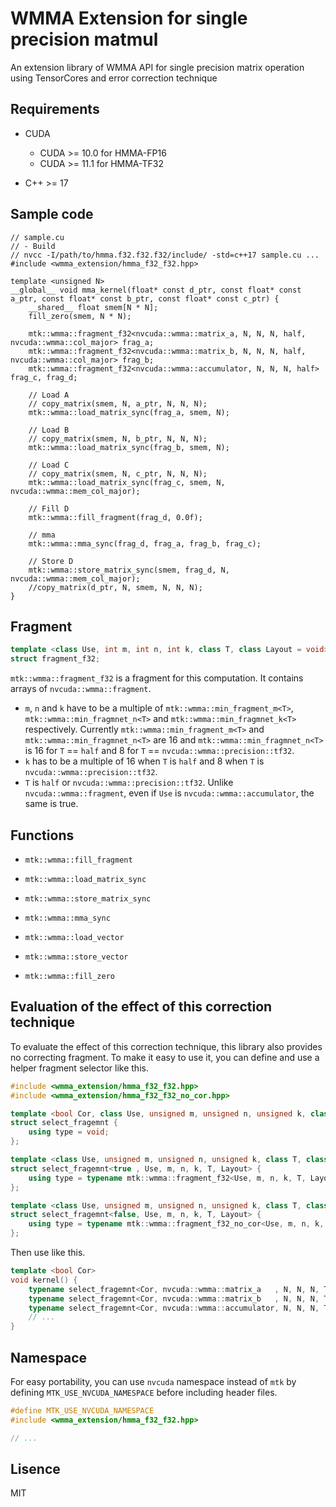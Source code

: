 # WMMA Extension for single precision matmul

An extension library of WMMA API for single precision matrix operation using TensorCores and error correction technique

## Requirements
- CUDA
  - CUDA >= 10.0 for HMMA-FP16
  - CUDA >= 11.1 for HMMA-TF32

- C++ >= 17

## Sample code
```cuda
// sample.cu
// - Build
// nvcc -I/path/to/hmma.f32.f32.f32/include/ -std=c++17 sample.cu ...
#include <wmma_extension/hmma_f32_f32.hpp>

template <unsigned N>
__global__ void mma_kernel(float* const d_ptr, const float* const a_ptr, const float* const b_ptr, const float* const c_ptr) {
	__shared__ float smem[N * N];
	fill_zero(smem, N * N);

	mtk::wmma::fragment_f32<nvcuda::wmma::matrix_a, N, N, N, half, nvcuda::wmma::col_major> frag_a;
	mtk::wmma::fragment_f32<nvcuda::wmma::matrix_b, N, N, N, half, nvcuda::wmma::col_major> frag_b;
	mtk::wmma::fragment_f32<nvcuda::wmma::accumulator, N, N, N, half> frag_c, frag_d;

	// Load A
	// copy_matrix(smem, N, a_ptr, N, N, N);
	mtk::wmma::load_matrix_sync(frag_a, smem, N);

	// Load B
	// copy_matrix(smem, N, b_ptr, N, N, N);
	mtk::wmma::load_matrix_sync(frag_b, smem, N);

	// Load C
	// copy_matrix(smem, N, c_ptr, N, N, N);
	mtk::wmma::load_matrix_sync(frag_c, smem, N, nvcuda::wmma::mem_col_major);

	// Fill D
	mtk::wmma::fill_fragment(frag_d, 0.0f);

	// mma
	mtk::wmma::mma_sync(frag_d, frag_a, frag_b, frag_c);

	// Store D
	mtk::wmma::store_matrix_sync(smem, frag_d, N, nvcuda::wmma::mem_col_major);
	//copy_matrix(d_ptr, N, smem, N, N, N);
}
```

## Fragment
```cpp
template <class Use, int m, int n, int k, class T, class Layout = void>
struct fragment_f32;
```
`mtk::wmma::fragment_f32` is a fragment for this computation.
It contains arrays of `nvcuda::wmma::fragment`.
- `m`, `n` and `k` have to be a multiple of `mtk::wmma::min_fragment_m<T>`, `mtk::wmma::min_fragmnet_n<T>` and `mtk::wmma::min_fragmnet_k<T>` respectively.
Currently `mtk::wmma::min_fragment_m<T>` and `mtk::wmma::min_fragmnet_n<T>` are 16 and `mtk::wmma::min_fragmnet_n<T>` is 16 for `T` == `half` and 8 for `T` == `nvcuda::wmma::precision::tf32`.
- `k` has to be a multiple of 16 when `T` is `half` and 8 when `T` is `nvcuda::wmma::precision::tf32`.
- `T` is `half` or `nvcuda::wmma::precision::tf32`. Unlike `nvcuda::wmma::fragment`, even if `Use` is `nvcuda::wmma::accumulator`, the same is true.

## Functions
- `mtk::wmma::fill_fragment`
- `mtk::wmma::load_matrix_sync`
- `mtk::wmma::store_matrix_sync`
- `mtk::wmma::mma_sync`

- `mtk::wmma::load_vector`
- `mtk::wmma::store_vector`
- `mtk::wmma::fill_zero`

## Evaluation of the effect of this correction technique
To evaluate the effect of this correction technique, this library also provides no correcting fragment.
To make it easy to use it, you can define and use a helper fragment selector like this.

```cpp
#include <wmma_extension/hmma_f32_f32.hpp>
#include <wmma_extension/hmma_f32_f32_no_cor.hpp>

template <bool Cor, class Use, unsigned m, unsigned n, unsigned k, class T, class Layout = void>
struct select_fragemnt {
	using type = void;
};

template <class Use, unsigned m, unsigned n, unsigned k, class T, class Layout>
struct select_fragemnt<true , Use, m, n, k, T, Layout> {
	using type = typename mtk::wmma::fragment_f32<Use, m, n, k, T, Layout>;
};

template <class Use, unsigned m, unsigned n, unsigned k, class T, class Layout>
struct select_fragemnt<false, Use, m, n, k, T, Layout> {
	using type = typename mtk::wmma::fragment_f32_no_cor<Use, m, n, k, T, Layout>;
};
```

Then use like this.

```cpp
template <bool Cor>
void kernel() {
	typename select_fragemnt<Cor, nvcuda::wmma::matrix_a   , N, N, N, T, nvcuda::wmma::col_major>::type frag_a;
	typename select_fragemnt<Cor, nvcuda::wmma::matrix_b   , N, N, N, T, nvcuda::wmma::col_major>::type frag_b;
	typename select_fragemnt<Cor, nvcuda::wmma::accumulator, N, N, N, T>::type frag_c, frag_d;
	// ...
}
```

## Namespace
For easy portability, you can use `nvcuda` namespace instead of `mtk` by defining `MTK_USE_NVCUDA_NAMESPACE` before including header files.
```cpp
#define MTK_USE_NVCUDA_NAMESPACE
#include <wmma_extension/hmma_f32_f32.hpp>

// ...
```

## Lisence
MIT
